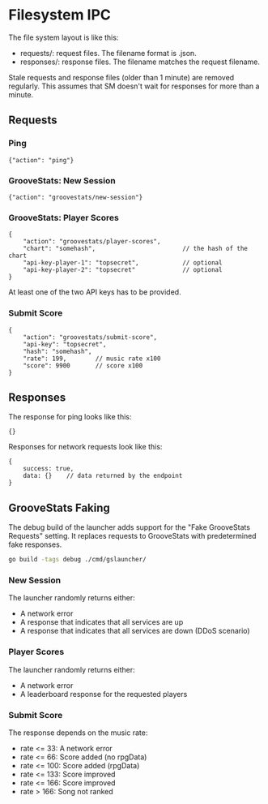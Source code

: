 # Filesystem IPC

The file system layout is like this:

- requests/: request files. The filename format is <id>.json.
- responses/: response files. The filename matches the request filename.

Stale requests and response files (older than 1 minute) are removed regularly.
This assumes that SM doesn't wait for responses for more than a minute.


## Requests

### Ping

```jsonc
{"action": "ping"}
```


### GrooveStats: New Session

```jsonc
{"action": "groovestats/new-session"}
```


### GrooveStats: Player Scores

```jsonc
{
    "action": "groovestats/player-scores",
    "chart": "somehash",                        // the hash of the chart
    "api-key-player-1": "topsecret",            // optional
    "api-key-player-2": "topsecret"             // optional
}
```

At least one of the two API keys has to be provided.


### Submit Score

```jsonc
{
    "action": "groovestats/submit-score",
    "api-key": "topsecret",
    "hash": "somehash",
    "rate": 199,        // music rate x100
    "score": 9900       // score x100
}
```


## Responses

The response for ping looks like this:

```jsonc
{}
```

Responses for network requests look like this:

```jsonc
{
    success: true,
    data: {}    // data returned by the endpoint
}
```


## GrooveStats Faking

The debug build of the launcher adds support for the "Fake GrooveStats
Requests" setting. It replaces requests to GrooveStats with predetermined fake
responses.

```sh
go build -tags debug ./cmd/gslauncher/
```


### New Session

The launcher randomly returns either:
- A network error
- A response that indicates that all services are up
- A response that indicates that all services are down (DDoS scenario)


### Player Scores

The launcher randomly returns either:
- A network error
- A leaderboard response for the requested players


### Submit Score

The response depends on the music rate:
- rate <= 33: A network error
- rate <= 66: Score added (no rpgData)
- rate <= 100: Score added (rpgData)
- rate <= 133: Score improved
- rate <= 166: Score improved
- rate > 166: Song not ranked
